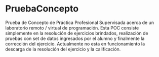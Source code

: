 # PruebaConcepto
Prueba de Concepto de Práctica Profesional Supervisada acerca de un laboratorio remoto / virtual de programación.
Esta POC consiste simplemente en la resolución de ejercicios brindados, realización de pruebas con set de datos ingresados por el alumno y finalmente la corrección del ejercicio.
Actualmente no esta en funcionamiento la descarga de la resolución del ejercicio y la calificación.

